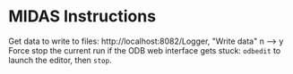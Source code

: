 # MIDAS Instructions

Get data to write to files: http://localhost:8082/Logger, "Write data" n --> y  
Force stop the current run if the ODB web interface gets stuck: `odbedit` to launch the editor, then `stop`.
